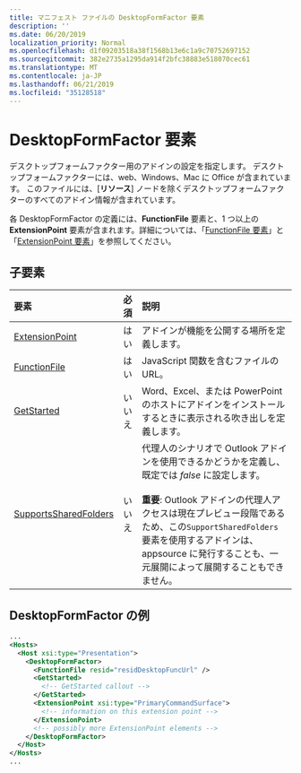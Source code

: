 ```yaml
---
title: マニフェスト ファイルの DesktopFormFactor 要素
description: ''
ms.date: 06/20/2019
localization_priority: Normal
ms.openlocfilehash: d1f09203518a38f1568b13e6c1a9c70752697152
ms.sourcegitcommit: 382e2735a1295da914f2bfc38883e518070cec61
ms.translationtype: MT
ms.contentlocale: ja-JP
ms.lasthandoff: 06/21/2019
ms.locfileid: "35128518"
---
```

# <a name="desktopformfactor-element"></a>DesktopFormFactor 要素

デスクトップフォームファクター用のアドインの設定を指定します。 デスクトップフォームファクターには、web、Windows、Mac に Office が含まれています。 このファイルには、[**リソース**] ノードを除くデスクトップフォームファクターのすべてのアドイン情報が含まれています。

各 DesktopFormFactor の定義には、**FunctionFile** 要素と、1 つ以上の **ExtensionPoint** 要素が含まれます。詳細については、「[FunctionFile 要素](functionfile.md)」と「[ExtensionPoint 要素](extensionpoint.md)」を参照してください。

## <a name="child-elements"></a>子要素

| 要素                               | 必須 | 説明  |
|:--------------------------------------|:--------:|:-------------|
| [ExtensionPoint](extensionpoint.md)   | はい      | アドインが機能を公開する場所を定義します。 |
| [FunctionFile](functionfile.md)       | はい      | JavaScript 関数を含むファイルの URL。|
| [GetStarted](getstarted.md)           | いいえ       | Word、Excel、または PowerPoint のホストにアドインをインストールするときに表示される吹き出しを定義します。 |
| [SupportsSharedFolders](supportssharedfolders.md) | いいえ | 代理人のシナリオで Outlook アドインを使用できるかどうかを定義し、既定では *false* に設定します。<br><br>**重要**: Outlook アドインの代理人アクセスは現在プレビュー段階であるため、この`SupportSharedFolders`要素を使用するアドインは、appsource に発行することも、一元展開によって展開することもできません。 |

## <a name="desktopformfactor-example"></a>DesktopFormFactor の例

```xml
...
<Hosts>
  <Host xsi:type="Presentation">
    <DesktopFormFactor>
      <FunctionFile resid="residDesktopFuncUrl" />
      <GetStarted>
        <!-- GetStarted callout -->
      </GetStarted>
      <ExtensionPoint xsi:type="PrimaryCommandSurface">
        <!-- information on this extension point -->
      </ExtensionPoint>
      <!-- possibly more ExtensionPoint elements -->
    </DesktopFormFactor>
  </Host>
</Hosts>
...
```
